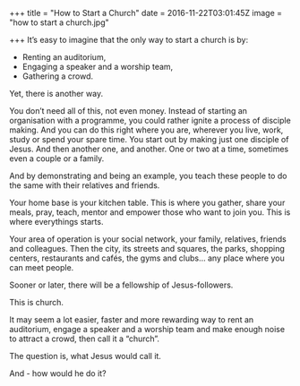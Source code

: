 +++
title = "How to Start a Church"
date = 2016-11-22T03:01:45Z
image = "how to start a church.jpg"

+++
It’s easy to imagine that the only way to start a church is by:

- Renting an auditorium,
- Engaging a speaker and a worship team,
- Gathering a crowd.

Yet, there is another way.

You don’t need all of this, not even money. Instead of starting an organisation with a programme, you could rather ignite a process of disciple making. And you can do this right where you are, wherever you live, work, study or spend your spare time. You start out by making just one disciple of Jesus. And then another one, and another. One or two at a time, sometimes even a couple or a family.

And by demonstrating and being an example, you teach these people to do the same with their relatives and friends.

Your home base is your kitchen table. This is where you gather, share your meals, pray, teach, mentor and empower those who want to join you. This is where everythings starts.

Your area of operation is your social network, your family, relatives, friends and colleagues. Then the city, its streets and squares, the parks, shopping centers, restaurants and cafés, the gyms and clubs… any place where you can meet people.

Sooner or later, there will be a fellowship of Jesus-followers.

This is church.

It may seem a lot easier, faster and more rewarding way to rent an auditorium, engage a speaker and a worship team and make enough noise to attract a crowd, then call it a “church”.

The question is, what Jesus would call it.

And - how would he do it?